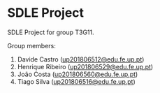 # SDLE Project

SDLE Project for group T3G11.

Group members:

1. Davide Castro (up201806512@edu.fe.up.pt)
2. Henrique Ribeiro (up201806529@edu.fe.up.pt)
3. João Costa (up201806560@edu.fe.up.pt)
4. Tiago Silva (up201806516@edu.fe.up.pt)

